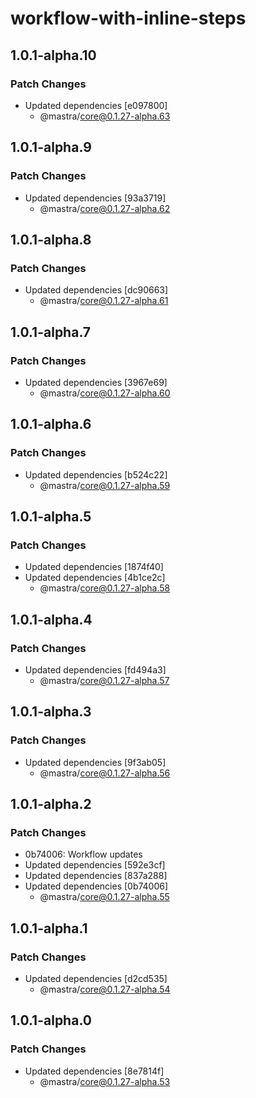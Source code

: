 # workflow-with-inline-steps

## 1.0.1-alpha.10

### Patch Changes

- Updated dependencies [e097800]
  - @mastra/core@0.1.27-alpha.63

## 1.0.1-alpha.9

### Patch Changes

- Updated dependencies [93a3719]
  - @mastra/core@0.1.27-alpha.62

## 1.0.1-alpha.8

### Patch Changes

- Updated dependencies [dc90663]
  - @mastra/core@0.1.27-alpha.61

## 1.0.1-alpha.7

### Patch Changes

- Updated dependencies [3967e69]
  - @mastra/core@0.1.27-alpha.60

## 1.0.1-alpha.6

### Patch Changes

- Updated dependencies [b524c22]
  - @mastra/core@0.1.27-alpha.59

## 1.0.1-alpha.5

### Patch Changes

- Updated dependencies [1874f40]
- Updated dependencies [4b1ce2c]
  - @mastra/core@0.1.27-alpha.58

## 1.0.1-alpha.4

### Patch Changes

- Updated dependencies [fd494a3]
  - @mastra/core@0.1.27-alpha.57

## 1.0.1-alpha.3

### Patch Changes

- Updated dependencies [9f3ab05]
  - @mastra/core@0.1.27-alpha.56

## 1.0.1-alpha.2

### Patch Changes

- 0b74006: Workflow updates
- Updated dependencies [592e3cf]
- Updated dependencies [837a288]
- Updated dependencies [0b74006]
  - @mastra/core@0.1.27-alpha.55

## 1.0.1-alpha.1

### Patch Changes

- Updated dependencies [d2cd535]
  - @mastra/core@0.1.27-alpha.54

## 1.0.1-alpha.0

### Patch Changes

- Updated dependencies [8e7814f]
  - @mastra/core@0.1.27-alpha.53
